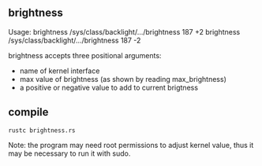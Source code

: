 brightness
--

Usage:
	brightness /sys/class/backlight/.../brightness 187 +2
	brightness /sys/class/backlight/.../brightness 187 -2

brightness accepts three positional arguments:
 - name of kernel interface
 - max value of brightness (as shown by reading max_brightness)
 - a positive or negative value to add to current brigtness

compile
--

	rustc brightness.rs

Note: the program may need root permissions to adjust kernel value, thus it may be necessary to run it with sudo.

